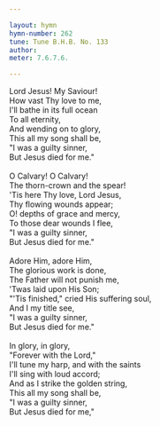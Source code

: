 ```yaml
---

layout: hymn
hymn-number: 262
tune: Tune B.H.B. No. 133
author: 
meter: 7.6.7.6.

---
```

Lord Jesus! My Saviour!<br>How vast Thy love to me,<br>I'll bathe in its full ocean<br>To all eternity,<br>And wending on to glory,<br>This all my song shall be,<br>"I was a guilty sinner,<br>But Jesus died for me."<br><br>O Calvary! O Calvary!<br>The thorn-crown and the spear!<br>'Tis here Thy love, Lord Jesus,<br>Thy flowing wounds appear;<br>O! depths of grace and mercy,<br>To those dear wounds I flee,<br>"I was a guilty sinner,<br>But Jesus died for me."<br><br>Adore Him, adore Him,<br>The glorious work is done,<br>The Father will not punish me,<br>'Twas laid upon His Son;<br>"'Tis finished," cried His suffering soul,<br>And I my title see,<br>"I was a guilty sinner,<br>But Jesus died for me."<br><br>In glory, in glory,<br>"Forever with the Lord,"<br>I'll tune my harp, and with the saints<br>I'll sing with loud accord;<br>And as I strike the golden string,<br>This all my song shall be,<br>"I was a guilty sinner,<br>But Jesus died for me,"<br><br><br>
